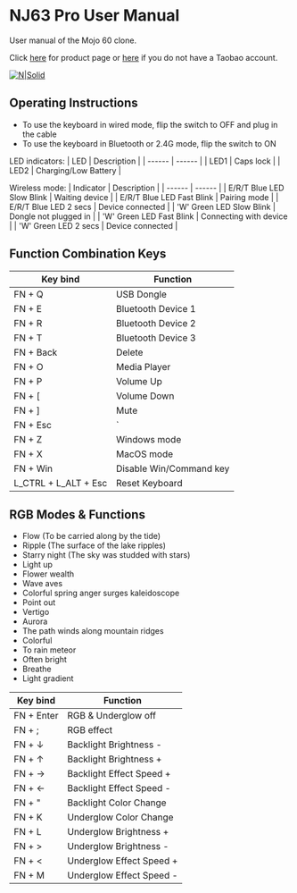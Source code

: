 # NJ63 Pro User Manual
User manual of the Mojo 60 clone.

Click [here](https://detail.tmall.com/item_o.htm?abbucket=4&id=675678719736&ns=1&spm=a230r.1.14.16.77d953eeJkBKde&sku_properties=5919063:6536025) for product page or [here](https://agent.aliprice.com/shopping/itemDetail/platfrom/taobao/sku_id/683199961532.html) if you do not have a Taobao account. 

[![N|Solid](https://img.alicdn.com/bao/uploaded/i4/O1CN01zcpUY51V0Gbm0udHs_!!0-rate.jpg_400x400.jpg)](https://img.alicdn.com/bao/uploaded/i4/O1CN01zcpUY51V0Gbm0udHs_!!0-rate.jpg) <br>

## Operating Instructions

- To use the keyboard in wired mode, flip the switch to OFF and plug in the cable
- To use the keyboard in Bluetooth or 2.4G mode, flip the switch to ON

LED indicators:
| LED | Description |
| ------ | ------ |
| LED1 | Caps lock |
| LED2 | Charging/Low Battery |

Wireless mode:
| Indicator | Description |
| ------ | ------ |
| E/R/T Blue LED Slow Blink | Waiting device |
| E/R/T Blue LED Fast Blink | Pairing mode |
| E/R/T Blue LED  2 secs | Device connected |
| 'W' Green LED Slow Blink | Dongle not plugged in |
| 'W' Green LED Fast Blink | Connecting with device |
| 'W' Green LED 2 secs | Device connected |

## Function Combination Keys

| Key bind | Function |
| ------ | ------ |
| FN + Q | USB Dongle |
| FN + E | Bluetooth Device 1 |
| FN + R | Bluetooth Device 2 |
| FN + T | Bluetooth Device 3 |
| FN + Back | Delete |
| FN + O | Media Player |
| FN + P | Volume Up |
| FN + [ | Volume Down |
| FN + ] | Mute |
| FN + Esc | ` |
| FN + Z | Windows mode |
| FN + X | MacOS mode |
| FN + Win | Disable Win/Command key |
| L_CTRL + L_ALT + Esc | Reset Keyboard |

## RGB Modes & Functions

- Flow (To be carried along by the tide)
- Ripple (The surface of the lake ripples)
- Starry night (The sky was studded with stars)
- Light up
- Flower wealth
- Wave aves
- Colorful spring anger surges kaleidoscope
- Point out
- Vertigo
- Aurora
- The path winds along mountain ridges
- Colorful
- To rain meteor
- Often bright
- Breathe
- Light gradient

| Key bind | Function |
| ------ | ------ |
| FN + Enter | RGB & Underglow off |
| FN + ; | RGB effect |
| FN + ↓ | Backlight Brightness - |
| FN + ↑ | Backlight Brightness + |
| FN + → | Backlight Effect Speed + |
| FN + ← | Backlight Effect Speed - |
| FN + " | Backlight Color Change |
| FN + K | Underglow Color Change|
| FN + L | Underglow Brightness + |
| FN + > | Underglow Brightness - |
| FN + < | Underglow Effect Speed + |
| FN + M | Underglow Effect Speed - |
